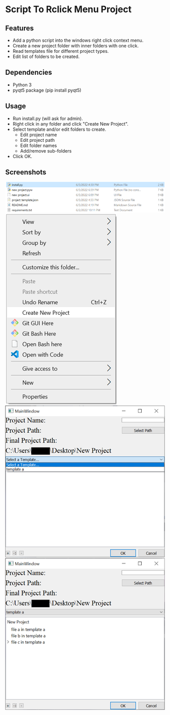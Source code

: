# Script To Rclick Menu Project

## Features

 - Add a python script into the windows right click context menu.
 - Create a new project folder with inner folders with one click.
 - Read templates file for different project types.
 - Edit list of folders to be created.

## Dependencies

 - Python 3
 - pyqt5 package (pip install pyqt5)

## Usage

 - Run install.py (will ask for admin).
 - Right click in any folder and click "Create New Project".
 - Select template and/or edit folders to create.
     - Edit project name
     - Edit project path
     - Edit folder names
     - Add/remove sub-folders
 - Click OK.

## Screenshots

![Run install.py](https://github.com/striker9921/script_to_rclick_menu/blob/master/screenshots/run_install.PNG)
![Right click menu](https://github.com/striker9921/script_to_rclick_menu/blob/master/screenshots/right_click_menu.PNG)
![Select template](https://github.com/striker9921/script_to_rclick_menu/blob/master/screenshots/select_template.png)
![Edit folders](https://github.com/striker9921/script_to_rclick_menu/blob/master/screenshots/edit_folders.png)

